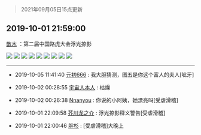 > 2021年09月05日15点更新
<link rel="stylesheet" href="https://cdn.jsdelivr.net/gh/taotie6/sampleJSON@main/css/photo_show.css">


 ## 2019-10-01 21:59:00 

 [㪚木](https://www.coolapk.com/feed/14095902?shareKey=OTUyZmY2Mzk3N2YwNjEzMTc0ZWM~) ：第二届中国路虎大会浮光掠影 

<div class="album">
<img class="img-item" src="http://image.coolapk.com/feed/2019/1001/21/1081091_3d7b2af9_8087_3729@480x272.gif" />
<img class="img-item" src="http://image.coolapk.com/feed/2019/1001/21/1081091_519c69e7_8285_6442@384x217.gif" />
<img class="img-item" src="http://image.coolapk.com/feed/2019/1001/21/1081091_b264e0c4_8285_6445@672x378.gif" />
<img class="img-item" src="http://image.coolapk.com/feed/2019/1001/21/1081091_2dac3b4a_8285_6447@800x534.jpeg" />
<img class="img-item" src="http://image.coolapk.com/feed/2019/0927/21/1081091_bff96e10_1424_2093@2736x1824.jpeg" />
<img class="img-item" src="http://image.coolapk.com/feed/2019/1001/21/1081091_dd9ca232_8285_6449@800x562.jpeg" />
<img class="img-item" src="http://image.coolapk.com/feed/2019/1001/21/1081091_00bb3fe8_8285_6451@672x378.gif" />
<img class="img-item" src="http://image.coolapk.com/feed/2019/1001/21/1081091_d46c6d4b_8285_6453@3524x2352.jpeg" />
<img class="img-item" src="http://image.coolapk.com/feed/2019/1001/21/1081091_8d9f8d9a_8285_6455@672x313.gif" />
</div>

 ------- 

- 2019-10-05 11:41:40 [元初666](uid=1470052) : 我大胆猜测，图五是你这个富人的夫人[呲牙] 

- 2019-10-02 00:28:55 [宇宙人本人](uid=1597114) : 枯燥 

- 2019-10-02 00:26:38 [Nnanyou](uid=2378301) : 你说的小阿姨，她漂亮吗[受虐滑稽] 

- 2019-10-01 22:09:58 [芥川龙之介](uid=2373376) : 浮光掠影释义警告[受虐滑稽] 

- 2019-10-01 22:00:46 [胖杉](uid=679575) : [受虐滑稽]大晚上 

